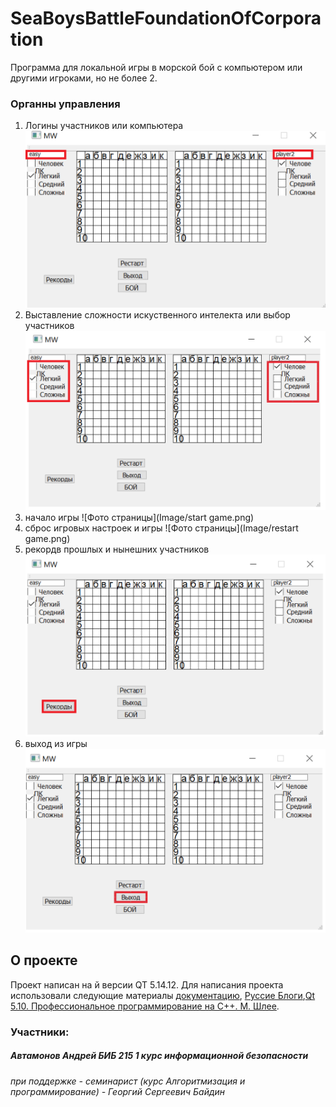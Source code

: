 # SeaBoysBattleFoundationOfCorporation
Программа для локальной игры в морской бой с компьютером или другими игроками, но не более 2.
### Органны управления
1. Логины участников или компьютера
![Фото страницы](Image/log.png)
3. Выставление сложности искуственного интелекта или выбор участников
![Фото страницы](Image/complexity.png)
4. начало игры
![Фото страницы](Image/start game.png)
5. сброс игровых настроек и игры 
![Фото страницы](Image/restart game.png)
6. рекордв прошлых и нынешних участников
![Фото страницы](Image/rec.png)
7. выход из игры
![Фото страницы](Image/exit.png)

## О проекте
Проект написан на й версии QT 5.14.12. Для написания проекта использовали следующие материалы [документацию](https://doc.qt.io/qt-5/gettingstarted.html),
[Руссие Блоги](https://russianblogs.com/article/9448531598/),[Qt 5.10. Профессиональное программирование на С++. М. Шлее](https://codernet.ru/books/c_plus/professionalnoe_programmirovanie_na_c_m_shlee/).

### Участники:
##### Автамонов Андрей БИБ 215 1 курс информационной безопасности
###### при поддержке - семинарист (курс Алгоритмизация и программирование) - Георгий Сергеевич Байдин
